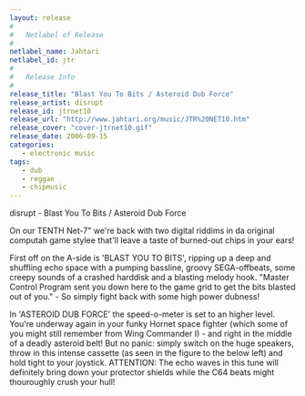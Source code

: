 ```yaml
---
layout: release
#
#   Netlabel of Release
#
netlabel_name: Jahtari
netlabel_id: jtr
#
#   Release Info
#
release_title: "Blast You To Bits / Asteroid Dub Force"
release_artist: disrupt
release_id: jtrnet10
release_url: "http://www.jahtari.org/music/JTR%20NET10.htm"
release_cover: "cover-jtrnet10.gif"
release_date: 2006-09-15
categories:
   - electronic music
tags:
   - dub
   - reggae
   - chipmusic
---
```

disrupt - Blast You To Bits / Asteroid Dub Force

On our TENTH Net-7" we're back with two digital riddims in da original computah game stylee that'll leave a taste of burned-out chips in your ears!

First off on the A-side is 'BLAST YOU TO BITS', ripping up a deep and shuffling echo space with a pumping bassline, groovy SEGA-offbeats, some creepy sounds of a crashed harddisk and a blasting melody hook. "Master Control Program sent you down here to the game grid to get the bits blasted out of you." - So simply fight back with some high power dubness!

In 'ASTEROID DUB FORCE' the speed-o-meter is set to an higher level. You're
underway again in your funky Hornet space fighter (which some of you might still remember from Wing Commander I) - and right in the middle of a deadly asteroid belt! But no panic: simply switch on the huge speakers, throw in
this intense cassette (as seen in the figure to the below left) and hold tight to your joystick. ATTENTION: The echo waves in this tune will definitely bring down your protector shields while the C64 beats might thouroughly crush your hull!